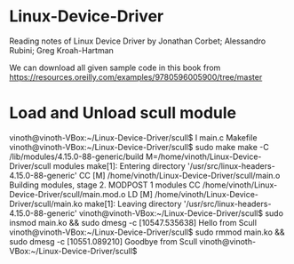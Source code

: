 # Linux-Device-Driver
Reading notes of Linux Device Driver by Jonathan Corbet; Alessandro Rubini; Greg Kroah-Hartman

We can download all given sample code in this book from https://resources.oreilly.com/examples/9780596005900/tree/master

# Load and Unload scull module
vinoth@vinoth-VBox:~/Linux-Device-Driver/scull$ l
main.c  Makefile
vinoth@vinoth-VBox:~/Linux-Device-Driver/scull$ sudo make
make -C /lib/modules/4.15.0-88-generic/build M=/home/vinoth/Linux-Device-Driver/scull modules
make[1]: Entering directory '/usr/src/linux-headers-4.15.0-88-generic'
  CC [M]  /home/vinoth/Linux-Device-Driver/scull/main.o
  Building modules, stage 2.
  MODPOST 1 modules
  CC      /home/vinoth/Linux-Device-Driver/scull/main.mod.o
  LD [M]  /home/vinoth/Linux-Device-Driver/scull/main.ko
make[1]: Leaving directory '/usr/src/linux-headers-4.15.0-88-generic'
vinoth@vinoth-VBox:~/Linux-Device-Driver/scull$ sudo insmod main.ko && sudo dmesg -c
[10547.535638] Hello from Scull
vinoth@vinoth-VBox:~/Linux-Device-Driver/scull$ sudo rmmod main.ko && sudo dmesg -c
[10551.089210] Goodbye from Scull
vinoth@vinoth-VBox:~/Linux-Device-Driver/scull$
